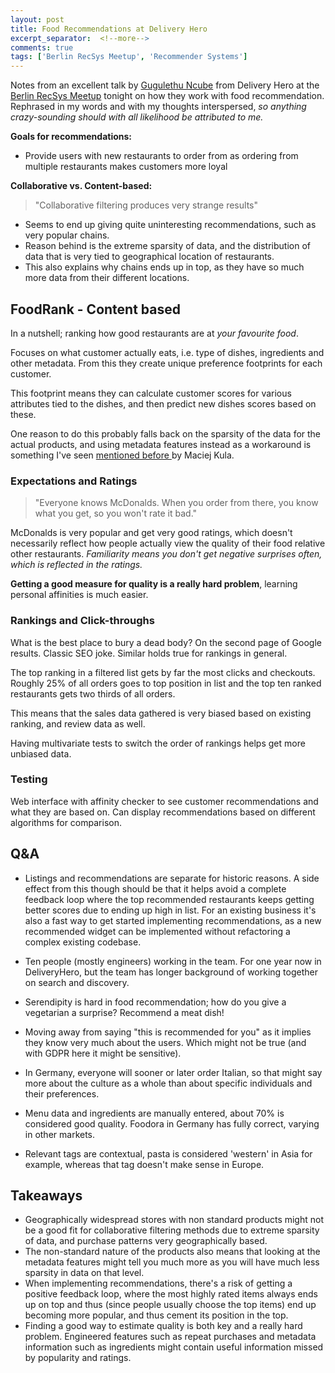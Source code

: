 ```yaml
---
layout: post
title: Food Recommendations at Delivery Hero
excerpt_separator:  <!--more-->
comments: true
tags: ['Berlin RecSys Meetup', 'Recommender Systems']
---
```


Notes from an excellent talk by [Gugulethu Ncube](http://www.guguncube.com/) from Delivery Hero at the [Berlin RecSys Meetup](https://www.meetup.com/RecSys-Berlin/events/250148996) tonight on how they work with food recommendation. Rephrased in my words and with my thoughts interspersed, _so anything crazy-sounding should with all likelihood be attributed to me._

**Goals for recommendations:**
- Provide users with new restaurants to order from as ordering from multiple restaurants makes customers more loyal

**Collaborative vs. Content-based:**
> "Collaborative filtering produces very strange results"

- Seems to end up giving quite uninteresting recommendations, such as very popular chains.
- Reason behind is the extreme sparsity of data, and the distribution of data that is very tied to geographical location of restaurants.
- This also explains why chains ends up in top, as they have so much more data from their different locations.

## FoodRank - Content based
In a nutshell; ranking how good restaurants are at _your favourite food_.

<!--more-->

Focuses on what customer actually eats, i.e. type of dishes, ingredients and other metadata. From this they create unique preference footprints for each customer.

This footprint means they can calculate customer scores for various attributes tied to the dishes, and then predict new dishes scores based on these.

One reason to do this probably falls back on the sparsity of the data for the actual products, and using metadata features instead as a workaround is something I've seen [mentioned before ](https://www.youtube.com/watch?v=EgE0DUrYmo8) by Maciej Kula.

### Expectations and Ratings
> "Everyone knows McDonalds. When you order from there, you know what you get, so you won't rate it bad."

McDonalds is very popular and get very good ratings, which doesn't necessarily reflect how people actually view the quality of their food relative other restaurants. _Familiarity means you don't get negative surprises often, which is reflected in the ratings._

**Getting a good measure for quality is a really hard problem**, learning personal affinities is much easier.

### Rankings and Click-throughs
What is the best place to bury a dead body? On the second page of Google results. Classic SEO joke. Similar holds true for rankings in general.

The top ranking in a filtered list gets by far the most clicks and checkouts. Roughly 25% of all orders goes to top position in list and the top ten ranked restaurants gets two thirds of all orders.

This means that the sales data gathered is very biased based on existing ranking, and review data as well.

Having multivariate tests to switch the order of rankings helps get more unbiased data.

### Testing
Web interface with affinity checker to see customer recommendations and what they are based on. Can display recommendations based on different algorithms for comparison.

## Q&A
* Listings and recommendations are separate for historic reasons. A side effect from this though should be that it helps avoid a complete feedback loop where the top recommended restaurants keeps getting better scores due to ending up high in list. For an existing business it's also a fast way to get started implementing recommendations, as a new recommended widget can be implemented without refactoring a complex existing codebase.

* Ten people (mostly engineers) working in the team. For one year now in DeliveryHero, but the team has longer background of working together on search and discovery.

* Serendipity is hard in food recommendation; how do you give a vegetarian a surprise? Recommend a meat dish!

* Moving away from saying "this is recommended for you" as it implies they know very much about the users. Which might not be true (and with GDPR here it might be sensitive).

* In Germany, everyone will sooner or later order Italian, so that might say more about the culture as a whole than about specific individuals and their preferences.

* Menu data and ingredients are manually entered, about 70% is considered good quality. Foodora in Germany has fully correct, varying in other markets.

* Relevant tags are contextual, pasta is considered 'western' in Asia for example, whereas that tag doesn't make sense in Europe.

## Takeaways
- Geographically widespread stores with non standard products might not be a good fit for collaborative filtering methods due to extreme sparsity of data, and purchase patterns very geographically based.
- The non-standard nature of the products also means that looking at the metadata features might tell you much more as you will have much less sparsity in data on that level.
- When implementing recommendations, there's a risk of getting a positive feedback loop, where the most highly rated items always ends up on top and thus (since people usually choose the top items) end up becoming more popular, and thus cement its position in the top.
- Finding a good way to estimate quality is both key and a really hard problem. Engineered features such as repeat purchases and metadata information such as ingredients might contain useful information missed by popularity and ratings.

